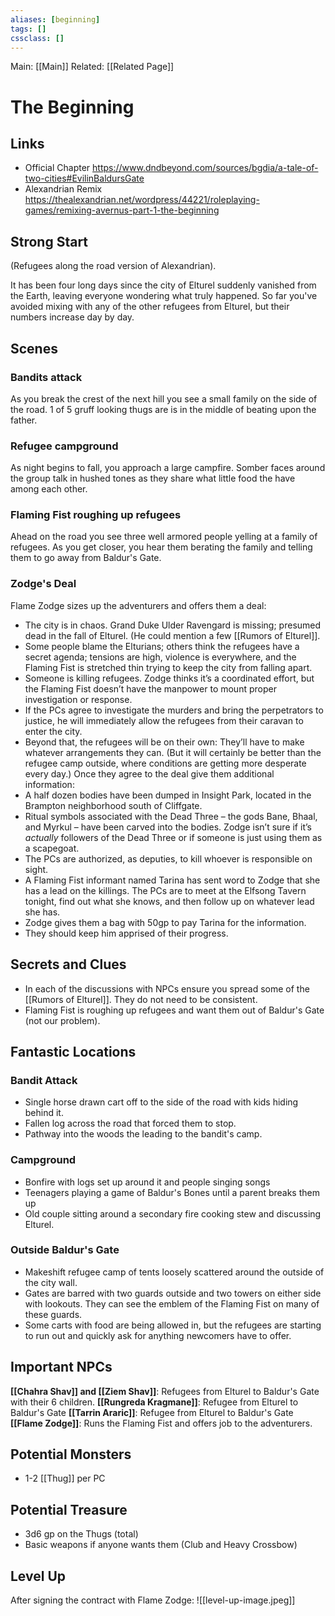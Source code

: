 ```yaml
---
aliases: [beginning]
tags: []
cssclass: []
---
```


Main: [[Main]]
Related: [[Related Page]]

# The Beginning

## Links

- Official Chapter https://www.dndbeyond.com/sources/bgdia/a-tale-of-two-cities#EvilinBaldursGate
- Alexandrian Remix https://thealexandrian.net/wordpress/44221/roleplaying-games/remixing-avernus-part-1-the-beginning

## Strong Start
(Refugees along the road version of Alexandrian).

It has been four long days since the city of Elturel suddenly vanished from the Earth, leaving everyone wondering what truly happened. So far you've avoided mixing with any of the other refugees from Elturel, but their numbers increase day by day.

## Scenes

### Bandits attack
As you break the crest of the next hill you see a small family on the side of the road. 1 of 5 gruff looking thugs are is in the middle of beating upon the father.
### Refugee campground
As night begins to fall, you approach a large campfire. Somber faces around the group talk in hushed tones as they share what little food the have among each other.
### Flaming Fist roughing up refugees
Ahead on the road you see three well armored people yelling at a family of refugees. As you get closer, you hear them berating the family and telling them to go away from Baldur's Gate.
### Zodge's Deal
Flame Zodge sizes up the adventurers and offers them a deal:
-   The city is in chaos. Grand Duke Ulder Ravengard is missing; presumed dead in the fall of Elturel. (He could mention a few [[Rumors of Elturel]].
-   Some people blame the Elturians; others think the refugees have a secret agenda; tensions are high, violence is everywhere, and the Flaming Fist is stretched thin trying to keep the city from falling apart.
-   Someone is killing refugees. Zodge thinks it’s a coordinated effort, but the Flaming Fist doesn’t have the manpower to mount proper investigation or response.
-   If the PCs agree to investigate the murders and bring the perpetrators to justice, he will immediately allow the refugees from their caravan to enter the city.
-   Beyond that, the refugees will be on their own: They’ll have to make whatever arrangements they can. (But it will certainly be better than the refugee camp outside, where conditions are getting more desperate every day.)
Once they agree to the deal give them additional information:
-   A half dozen bodies have been dumped in Insight Park, located in the Brampton neighborhood south of Cliffgate.
-   Ritual symbols associated with the Dead Three – the gods Bane, Bhaal, and Myrkul – have been carved into the bodies. Zodge isn’t sure if it’s _actually_ followers of the Dead Three or if someone is just using them as a scapegoat.
-   The PCs are authorized, as deputies, to kill whoever is responsible on sight.
-   A Flaming Fist informant named Tarina has sent word to Zodge that she has a lead on the killings. The PCs are to meet at the Elfsong Tavern tonight, find out what she knows, and then follow up on whatever lead she has.
-   Zodge gives them a bag with 50gp to pay Tarina for the information.
-   They should keep him apprised of their progress.

## Secrets and Clues

- In each of the discussions with NPCs ensure you spread some of the [[Rumors of Elturel]]. They do not need to be consistent.
- Flaming Fist is roughing up refugees and want them out of Baldur's Gate (not our problem).

## Fantastic Locations

### Bandit Attack
- Single horse drawn cart off to the side of the road with kids hiding behind it.
- Fallen log across the road that forced them to stop.
- Pathway into the woods the leading to the bandit's camp.

### Campground
- Bonfire with logs set up around it and people singing songs
- Teenagers playing a game of Baldur's Bones until a parent breaks them up
- Old couple sitting around a secondary fire cooking stew and discussing Elturel.

### Outside Baldur's Gate
- Makeshift refugee camp of tents loosely scattered around the outside of the city wall.
- Gates are barred with two guards outside and two towers on either side with lookouts. They can see the emblem of the Flaming Fist on many of these guards.
- Some carts with food are being allowed in, but the refugees are starting to run out and quickly ask for anything newcomers have to offer.

## Important NPCs

**[[Chahra Shav]] and [[Ziem Shav]]**: Refugees from Elturel to Baldur's Gate with their 6 children.
**[[Rungreda Kragmane]]**: Refugee from Elturel to Baldur's Gate
**[[Tarrin Araric]]**: Refugee from Elturel to Baldur's Gate
**[[Flame Zodge]]**: Runs the Flaming Fist and offers job to the adventurers.

## Potential Monsters
- 1-2 [[Thug]] per PC

## Potential Treasure
- 3d6 gp on the Thugs (total)
- Basic weapons if anyone wants them (Club and Heavy Crossbow)

## Level Up
After signing the contract with Flame Zodge:
![[level-up-image.jpeg]]